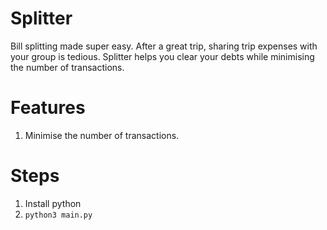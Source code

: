 # Splitter
Bill splitting made super easy. After a great trip, sharing trip expenses with your group is tedious. Splitter helps you clear your debts while minimising the number of transactions.

# Features
1. Minimise the number of transactions.

# Steps
1. Install python
2. `python3 main.py`
